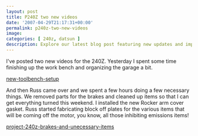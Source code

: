 ```yaml
---
layout: post
title: P240Z two new videos
date: '2007-04-29T21:17:31+00:00'
permalink: p240z-two-new-videos
image: 
categories: [ 240z, datsun ]
description: Explore our latest blog post featuring new updates and improvements on the 240Z project, including a garage tidy-up and brake parts removal.
---
```


I've posted two new videos for the 240Z. Yesterday I spent some time finishing up the work bench and organizing the garage a bit.

[new-toolbench-setup](new-toolbench-setup)

And then Russ came over and we spent a few hours doing a few necessary things. We removed parts for the brakes and cleaned up items so that I can get everything turned this weekend. I installed the new Rocker arm cover gasket. Russ started fabricating block off plates for the various items that will be coming off the motor, you know, all those inhibiting emissions items!

[project-240z-brakes-and-unecessary-items](/project-240z-brakes-and-unecessary-items)


 







